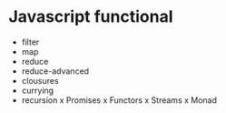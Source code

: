 # Javascript functional
- filter
- map
- reduce
- reduce-advanced
- clousures
- currying
- recursion
x Promises
x Functors
x Streams
x Monad